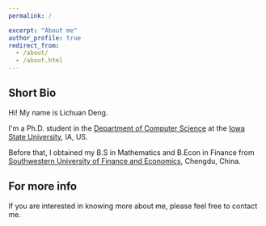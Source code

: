 ```yaml
---
permalink: /

excerpt: "About me"
author_profile: true
redirect_from: 
  - /about/
  - /about.html
---
```


Short Bio
------
Hi! My name is Lichuan Deng.

I'm a Ph.D. student in the [Department of Computer Science](https://www.cs.iastate.edu/) at the [Iowa State University](https://www.iastate.edu/), IA, US. 

Before that, I obtained my B.S in Mathematics and B.Econ in Finance from [Southwestern University of Finance and Economics](https://e.swufe.edu.cn/), Chengdu, China.
    
For more info
------
If you are interested in knowing more about me, please feel free to contact me.

